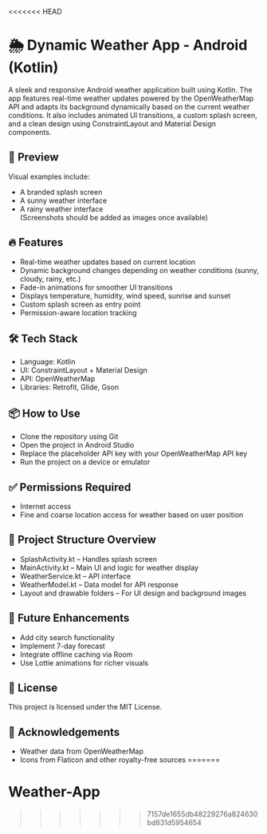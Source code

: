 <<<<<<< HEAD
# 🌦️ Dynamic Weather App - Android (Kotlin)

A sleek and responsive Android weather application built using Kotlin. The app features real-time weather updates powered by the OpenWeatherMap API and adapts its background dynamically based on the current weather conditions. It also includes animated UI transitions, a custom splash screen, and a clean design using ConstraintLayout and Material Design components.

## 📸 Preview

Visual examples include:
- A branded splash screen
- A sunny weather interface
- A rainy weather interface  
(Screenshots should be added as images once available)

## 🔥 Features

- Real-time weather updates based on current location
- Dynamic background changes depending on weather conditions (sunny, cloudy, rainy, etc.)
- Fade-in animations for smoother UI transitions
- Displays temperature, humidity, wind speed, sunrise and sunset
- Custom splash screen as entry point
- Permission-aware location tracking

## 🛠️ Tech Stack

- Language: Kotlin  
- UI: ConstraintLayout + Material Design  
- API: OpenWeatherMap  
- Libraries: Retrofit, Glide, Gson

## 📦 How to Use

- Clone the repository using Git
- Open the project in Android Studio
- Replace the placeholder API key with your OpenWeatherMap API key
- Run the project on a device or emulator

## ✅ Permissions Required

- Internet access
- Fine and coarse location access for weather based on user position

## 📁 Project Structure Overview

- SplashActivity.kt – Handles splash screen
- MainActivity.kt – Main UI and logic for weather display
- WeatherService.kt – API interface
- WeatherModel.kt – Data model for API response
- Layout and drawable folders – For UI design and background images

## 🔮 Future Enhancements

- Add city search functionality
- Implement 7-day forecast
- Integrate offline caching via Room
- Use Lottie animations for richer visuals

## 📘 License

This project is licensed under the MIT License.

## 🙌 Acknowledgements

- Weather data from OpenWeatherMap  
- Icons from Flaticon and other royalty-free sources
=======
# Weather-App
>>>>>>> 7157de1655db48229276a824630bd831d5954654
